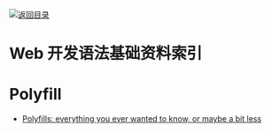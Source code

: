 [![返回目录](https://parg.co/UGo)](https://parg.co/b4z) 
 


 


 


 



# Web 开发语法基础资料索引


# Polyfill



- [Polyfills: everything you ever wanted to know, or maybe a bit less](http://6me.us/Yffla1)
